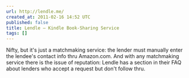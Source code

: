 ```yaml
---
url: http://lendle.me/
created_at: 2011-02-16 14:52 UTC
published: false
title: Lendle — Kindle Book-Sharing Service
tags: []
---
```


Nifty, but it's just a matchmaking service: the lender must manually enter the lendee's contact info thru Amazon.com. And with any matchmaking service there is the issue of reputation: Lendle has a section in their FAQ about lenders who accept a request but don't follow thru.
